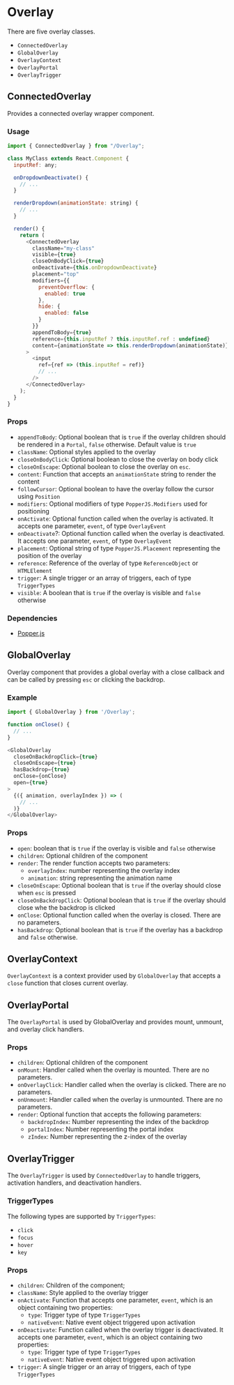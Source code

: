 # Overlay

There are five overlay classes.

- `ConnectedOverlay`
- `GlobalOverlay`
- `OverlayContext`
- `OverlayPortal`
- `OverlayTrigger`

## ConnectedOverlay

Provides a connected overlay wrapper component.

### Usage

```javascript
import { ConnectedOverlay } from "/Overlay";

class MyClass extends React.Component {
  inputRef: any;

  onDropdownDeactivate() {
    // ...
  }

  renderDropdown(animationState: string) {
    // ...
  }

  render() {
    return (
      <ConnectedOverlay
        className="my-class"
        visible={true}
        closeOnBodyClick={true}
        onDeactivate={this.onDropdownDeactivate}
        placement="top"
        modifiers={{
          preventOverflow: {
            enabled: true
          },
          hide: {
            enabled: false
          }
        }}
        appendToBody={true}
        reference={this.inputRef ? this.inputRef.ref : undefined}
        content={animationState => this.renderDropdown(animationState)}
      >
        <input
          ref={ref => (this.inputRef = ref)}
          // ...
        />
      </ConnectedOverlay>
    );
  }
}
```

### Props

- `appendToBody`: Optional boolean that is `true` if the overlay children should be rendered in a `Portal`, `false` otherwise. Default value is `true`
- `className`: Optional styles applied to the overlay
- `closeOnBodyClick`: Optional boolean to close the overlay on body click
- `closeOnEscape`: Optional boolean to close the overlay on `esc`.
- `content`: Function that accepts an `animationState` string to render the content
- `followCursor`: Optional boolean to have the overlay follow the cursor using `Position`
- `modifiers`: Optional modifiers of type `PopperJS.Modifiers` used for positioning
- `onActivate`: Optional function called when the overlay is activated. It accepts one parameter, `event`, of type `OverlayEvent`
- `onDeactivate`?: Optional function called when the overlay is deactivated. It accepts one parameter, `event`, of type `OverlayEvent`
- `placement`: Optional string of type `PopperJS.Placement` representing the position of the overlay
- `reference`: Reference of the overlay of type `ReferenceObject` or `HTMLElement`
- `trigger`: A single trigger or an array of triggers, each of type `TriggerTypes`
- `visible`: A boolean that is `true` if the overlay is visible and `false` otherwise

### Dependencies

- [Popper.js](https://www.npmjs.com/package/popper.js/v/1.14.3)

## GlobalOverlay

Overlay component that provides a global overlay with a close callback and can be called by pressing `esc` or clicking the backdrop.

### Example

```javascript
import { GlobalOverlay } from '/Overlay';

function onClose() {
  // ...
}

<GlobalOverlay
  closeOnBackdropClick={true}
  closeOnEscape={true}
  hasBackdrop={true}
  onClose={onClose}
  open={true}
>
  {({ animation, overlayIndex }) => (
    // ...
  )}
</GlobalOverlay>
```

### Props

- `open`: boolean that is `true` if the overlay is visible and `false` otherwise
- `children`: Optional children of the component
- `render`: The render function accepts two parameters:
  - `overlayIndex`: number representing the overlay index
  - `animation`: string representing the animation name
- `closeOnEscape`: Optional boolean that is `true` if the overlay should close when `esc` is pressed
- `closeOnBackdropClick`: Optional boolean that is `true` if the overlay should close whe the backdrop is clicked
- `onClose`: Optional function called when the overlay is closed. There are no parameters.
- `hasBackdrop`: Optional boolean that is `true` if the overlay has a backdrop and `false` otherwise.

## OverlayContext

`OverlayContext` is a context provider used by `GlobalOverlay` that accepts a `close` function that closes current overlay.

## OverlayPortal

The `OverlayPortal` is used by GlobalOverlay and provides mount, unmount, and overlay click handlers.

### Props

- `children`: Optional children of the component
- `onMount`: Handler called when the overlay is mounted. There are no parameters.
- `onOverlayClick`: Handler called when the overlay is clicked. There are no parameters.
- `onUnmount`: Handler called when the overlay is unmounted. There are no parameters.
- `render`: Optional function that accepts the following parameters:
  - `backdropIndex`: Number representing the index of the backdrop
  - `portalIndex`: Number representing the portal index
  - `zIndex`: Number representing the z-index of the overlay

## OverlayTrigger

The `OverlayTrigger` is used by `ConnectedOverlay` to handle triggers, activation handlers, and deactivation handlers.

### TriggerTypes

The following types are supported by `TriggerTypes`:

- `click`
- `focus`
- `hover`
- `key`

### Props

- `children`: Children of the component;
- `className`: Style applied to the overlay trigger
- `onActivate`: Function that accepts one parameter, `event`, which is an object containing two properties:
  - `type`: Trigger type of type `TriggerTypes`
  - `nativeEvent`: Native event object triggered upon activation
- `onDeactivate`: Function called when the overlay trigger is deactivated. It accepts one parameter, `event`, which is an object containing two properties:
  - `type`: Trigger type of type `TriggerTypes`
  - `nativeEvent`: Native event object triggered upon activation
- `trigger`: A single trigger or an array of triggers, each of type `TriggerTypes`
